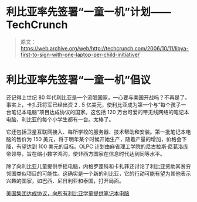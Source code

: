 # 利比亚率先签署“一童一机”计划——TechCrunch

> 原文：<https://web.archive.org/web/http://techcrunch.com/2006/10/11/libya-first-to-sign-with-one-laptop-per-child-initiative/>

# 利比亚率先签署“一童一机”倡议

还记得上世纪 80 年代利比亚是一个流氓国家，一心要与美国开战吗？不再是了。事实上，卡扎菲将军已经出资 2 . 5 亿美元，使利比亚成为第一个与“每个孩子一台笔记本电脑”项目达成协议的国家。这包括 120 万台可爱的带无线网络的笔记本电脑，利比亚的每个小学生都有一台。太棒了。

它还包括卫星互联网接入、每所学校的服务器、技术帮助和安装。第一批笔记本电脑的售价为 150 美元，将于明年某个时候开始生产，随着产量的增加，价格会下降，有望达到 100 美元的目标。OLPC 计划由麻省理工学院的尼古拉斯·尼葛洛庞帝领导，旨在缩小数字鸿沟，使非西方国家在信息时代达到同等水平。

除了向利比亚儿童提供手摇电脑，内格罗蓬特和卡扎菲还讨论了利比亚资助其贫穷邻国类似项目的可能性。这确实是一个新的利比亚，它的行动可能有望为其他表示兴趣的国家，如巴西、尼日利亚和泰国，打开局面。

[美国集团达成协议，向所有利比亚学童提供笔记本电脑](https://web.archive.org/web/20210622204015/http://www.nytimes.com/2006/10/11/world/africa/11laptop.html?hp&ex=1160625600&en=bc6ae2d6dab0ee0c&ei=5094&partner=homepage)